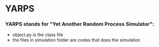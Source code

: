 # YARPS
### YARPS stands for "Yet Another Random Process Simulator":

- object.py is the class file
- the files in simulation folder are codes that does the simulation
